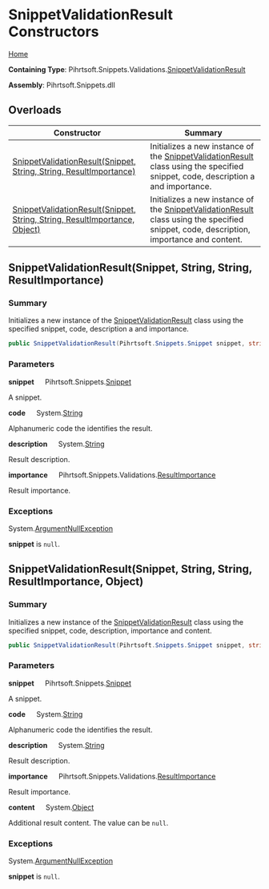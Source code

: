# SnippetValidationResult Constructors

[Home](../../../../../README.md)

**Containing Type**: Pihrtsoft\.Snippets\.Validations\.[SnippetValidationResult](../README.md)

**Assembly**: Pihrtsoft\.Snippets\.dll

## Overloads

| Constructor | Summary |
| ----------- | ------- |
| [SnippetValidationResult(Snippet, String, String, ResultImportance)](#Pihrtsoft_Snippets_Validations_SnippetValidationResult__ctor_Pihrtsoft_Snippets_Snippet_System_String_System_String_Pihrtsoft_Snippets_Validations_ResultImportance_) | Initializes a new instance of the [SnippetValidationResult](../README.md) class using the specified snippet, code, description a and importance\. |
| [SnippetValidationResult(Snippet, String, String, ResultImportance, Object)](#Pihrtsoft_Snippets_Validations_SnippetValidationResult__ctor_Pihrtsoft_Snippets_Snippet_System_String_System_String_Pihrtsoft_Snippets_Validations_ResultImportance_System_Object_) | Initializes a new instance of the [SnippetValidationResult](../README.md) class using the specified snippet, code, description, importance and content\. |

## SnippetValidationResult\(Snippet, String, String, ResultImportance\) <a name="Pihrtsoft_Snippets_Validations_SnippetValidationResult__ctor_Pihrtsoft_Snippets_Snippet_System_String_System_String_Pihrtsoft_Snippets_Validations_ResultImportance_"></a>

### Summary

Initializes a new instance of the [SnippetValidationResult](../README.md) class using the specified snippet, code, description a and importance\.

```csharp
public SnippetValidationResult(Pihrtsoft.Snippets.Snippet snippet, string code, string description, Pihrtsoft.Snippets.Validations.ResultImportance importance)
```

### Parameters

**snippet** &emsp; Pihrtsoft\.Snippets\.[Snippet](../../../Snippet/README.md)

A snippet\.

**code** &emsp; System\.[String](https://docs.microsoft.com/en-us/dotnet/api/system.string)

Alphanumeric code the identifies the result\.

**description** &emsp; System\.[String](https://docs.microsoft.com/en-us/dotnet/api/system.string)

Result description\.

**importance** &emsp; Pihrtsoft\.Snippets\.Validations\.[ResultImportance](../../ResultImportance/README.md)

Result importance\.

### Exceptions

System\.[ArgumentNullException](https://docs.microsoft.com/en-us/dotnet/api/system.argumentnullexception)

**snippet** is `null`\.

## SnippetValidationResult\(Snippet, String, String, ResultImportance, Object\) <a name="Pihrtsoft_Snippets_Validations_SnippetValidationResult__ctor_Pihrtsoft_Snippets_Snippet_System_String_System_String_Pihrtsoft_Snippets_Validations_ResultImportance_System_Object_"></a>

### Summary

Initializes a new instance of the [SnippetValidationResult](../README.md) class using the specified snippet, code, description, importance and content\.

```csharp
public SnippetValidationResult(Pihrtsoft.Snippets.Snippet snippet, string code, string description, Pihrtsoft.Snippets.Validations.ResultImportance importance, object content)
```

### Parameters

**snippet** &emsp; Pihrtsoft\.Snippets\.[Snippet](../../../Snippet/README.md)

A snippet\.

**code** &emsp; System\.[String](https://docs.microsoft.com/en-us/dotnet/api/system.string)

Alphanumeric code the identifies the result\.

**description** &emsp; System\.[String](https://docs.microsoft.com/en-us/dotnet/api/system.string)

Result description\.

**importance** &emsp; Pihrtsoft\.Snippets\.Validations\.[ResultImportance](../../ResultImportance/README.md)

Result importance\.

**content** &emsp; System\.[Object](https://docs.microsoft.com/en-us/dotnet/api/system.object)

Additional result content\. The value can be `null`\.

### Exceptions

System\.[ArgumentNullException](https://docs.microsoft.com/en-us/dotnet/api/system.argumentnullexception)

**snippet** is `null`\.

